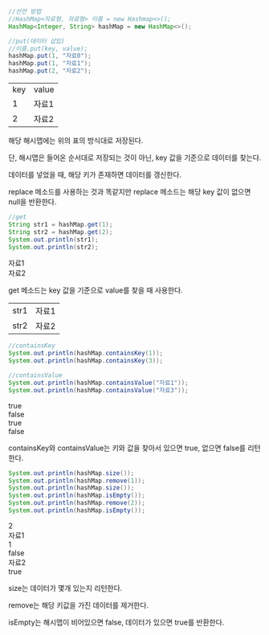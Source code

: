   

```Java
//선언 방법
//HashMap<자료형, 자료형> 이름 = new Hashmap<>();
HashMap<Integer, String> hashMap = new HashMap<>();

//put(데이터 삽입)
//이름.put(key, value);
hashMap.put(1, "자료0");
hashMap.put(1, "자료1");
hashMap.put(2, "자료2");
```

  

|   |   |
|---|---|
|key|value|
|1|자료1|
|2|자료2|

해당 해시맵에는 위의 표의 방식대로 저장된다.

단, 해시맵은 들어온 순서대로 저장되는 것이 아닌, key 값을 기준으로 데이터를 찾는다.

데이터를 넣었을 때, 해당 키가 존재하면 데이터를 갱신한다.

replace 메소드를 사용하는 것과 똑같지만 replace 메소드는 해당 key 값이 없으면 null을 반환한다.

  

```Java
//get
String str1 = hashMap.get(1);
String str2 = hashMap.get(2);
System.out.println(str1);
System.out.println(str2);
```

자료1  
자료2  

  

get 메소드는 key 값을 기준으로 value를 찾을 때 사용한다.

|   |   |
|---|---|
|str1|자료1|
|str2|자료2|

  

```Java
//containsKey
System.out.println(hashMap.containsKey(1));
System.out.println(hashMap.containsKey(3));

//containsValue
System.out.println(hashMap.containsValue("자료1"));
System.out.println(hashMap.containsValue("자료3"));
```

true  
false  
true  
false  

  

containsKey와 containsValue는 키와 값을 찾아서 있으면 true, 없으면 false를 리턴한다.

  

```Java
System.out.println(hashMap.size());
System.out.println(hashMap.remove(1));
System.out.println(hashMap.size());
System.out.println(hashMap.isEmpty());
System.out.println(hashMap.remove(2));
System.out.println(hashMap.isEmpty());
```

2  
자료1  
1  
false  
자료2  
true  

  

size는 데이터가 몇개 있는지 리턴한다.

remove는 해당 키값을 가진 데이터를 제거한다.

isEmpty는 해시맵이 비어있으면 false, 데이터가 있으면 true를 반환한다.